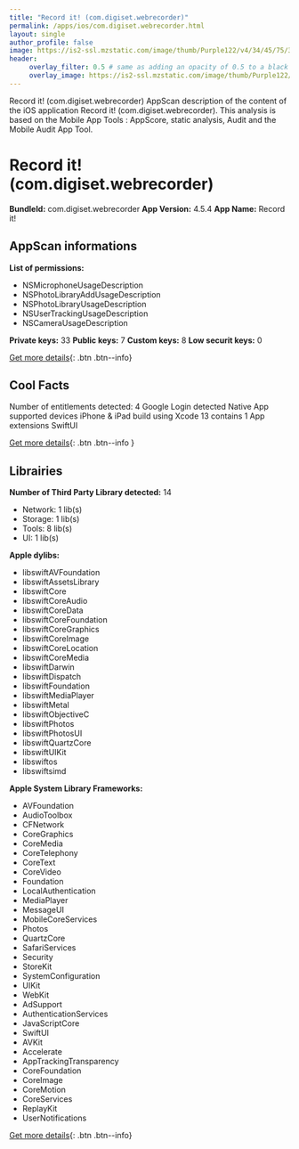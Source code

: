 ```yaml
---
title: "Record it! (com.digiset.webrecorder)"
permalink: /apps/ios/com.digiset.webrecorder.html
layout: single
author_profile: false
image: https://is2-ssl.mzstatic.com/image/thumb/Purple122/v4/34/45/75/344575df-ad80-e796-2d6e-b791b1bb1001/AppIcon-0-0-1x_U007emarketing-0-0-0-7-0-0-sRGB-0-0-0-GLES2_U002c0-512MB-85-220-0-0.png/512x512bb.jpg
header: 
     overlay_filter: 0.5 # same as adding an opacity of 0.5 to a black background
     overlay_image: https://is2-ssl.mzstatic.com/image/thumb/Purple122/v4/34/45/75/344575df-ad80-e796-2d6e-b791b1bb1001/AppIcon-0-0-1x_U007emarketing-0-0-0-7-0-0-sRGB-0-0-0-GLES2_U002c0-512MB-85-220-0-0.png/512x512bb.jpg
---
```

Record it! (com.digiset.webrecorder) AppScan description of the content of the iOS application Record it! (com.digiset.webrecorder). This analysis is based on the Mobile App Tools : AppScore, static analysis, Audit and the Mobile Audit App Tool.

# Record it! (com.digiset.webrecorder)

**BundleId:** com.digiset.webrecorder
**App Version:** 4.5.4
**App Name:** Record it!


## AppScan informations 

**List of permissions:** 
- NSMicrophoneUsageDescription
- NSPhotoLibraryAddUsageDescription
- NSPhotoLibraryUsageDescription
- NSUserTrackingUsageDescription
- NSCameraUsageDescription
  
  
**Private keys:** 33
**Public keys:** 7
**Custom keys:** 8
**Low securit keys:** 0
  
[Get more details](/pricing.html){: .btn .btn--info}

## Cool Facts

Number of entitlements detected: 4
Google Login detected
Native App
supported devices iPhone & iPad
build using Xcode 13
contains 1 App extensions
SwiftUI
  
[Get more details](/pricing.html){: .btn .btn--info }

## Librairies 
**Number of Third Party Library detected:** 14
- Network: 1 lib(s)
- Storage: 1 lib(s)
- Tools: 8 lib(s)
- UI: 1 lib(s)


**Apple dylibs:**
- libswiftAVFoundation
- libswiftAssetsLibrary
- libswiftCore
- libswiftCoreAudio
- libswiftCoreData
- libswiftCoreFoundation
- libswiftCoreGraphics
- libswiftCoreImage
- libswiftCoreLocation
- libswiftCoreMedia
- libswiftDarwin
- libswiftDispatch
- libswiftFoundation
- libswiftMediaPlayer
- libswiftMetal
- libswiftObjectiveC
- libswiftPhotos
- libswiftPhotosUI
- libswiftQuartzCore
- libswiftUIKit
- libswiftos
- libswiftsimd


**Apple System Library Frameworks:**
- AVFoundation
- AudioToolbox
- CFNetwork
- CoreGraphics
- CoreMedia
- CoreTelephony
- CoreText
- CoreVideo
- Foundation
- LocalAuthentication
- MediaPlayer
- MessageUI
- MobileCoreServices
- Photos
- QuartzCore
- SafariServices
- Security
- StoreKit
- SystemConfiguration
- UIKit
- WebKit
- AdSupport
- AuthenticationServices
- JavaScriptCore
- SwiftUI
- AVKit
- Accelerate
- AppTrackingTransparency
- CoreFoundation
- CoreImage
- CoreMotion
- CoreServices
- ReplayKit
- UserNotifications


  
[Get more details](/pricing.html){: .btn .btn--info}

